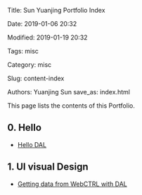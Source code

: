 Title: Sun Yuanjing Portfolio Index

Date: 2019-01-06 20:32 

Modified: 2019-01-19 20:32 

Tags: misc

Category: misc

Slug: content-index 

Authors: Yuanjing Sun save_as: index.html

This page lists the contents of this Portfolio.

## 0. Hello 

- [Hello DAL](https://github.com/Mavericksun/visualanalytics/blob/master/content/hello.html)

## 1. UI visual Design

- [Getting data from WebCTRL with DAL](https://github.com/Mavericksun/visualanalytics/blob/master/content/get-data-webctrl.html)

  